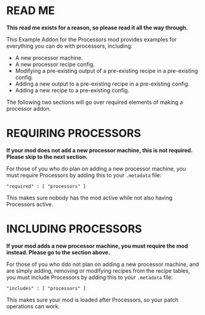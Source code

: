 # READ ME
 **This read me exists for a reason, so please read it all the way through.**
 
 This Example Addon for the Processors mod provides examples for everything you can do with processors, including:
  - A new processor machine.
  - A new processor recipe config.
  - Modifying a pre-existing output of a pre-existing recipe in a pre-existing config.
  - Adding a new output to a pre-existing recipe in a pre-existing config.
  - Adding a new recipe to a pre-existing config.
  
  The following two sections will go over required elements of making a processor addon.
# REQUIRING PROCESSORS
 **If your mod does not add a new processor machine, this is not required. Please skip to the next section.**
 
 For those of you who do plan on adding a new processor machine, you must require Processors by adding this to your ```.metadata``` file:
  
  ```"required" : [ "processors" ]```
  
 This makes sure nobody has the mod active while not also having Processors active.
# INCLUDING PROCESSORS
 **If your mod adds a new processor machine, you must require the mod instead. Please go to the section above.**
 
 For those of you who ddo not plan on adding a new processor machine, and are simply adding, removing or modifying recipes from the recipe tables, you must include Processors by adding this to your ```.metadata``` file:
  
  ```"includes" : [ "processors" ]```
  
 This makes sure your mod is loaded after Processors, so your patch operations can work.
